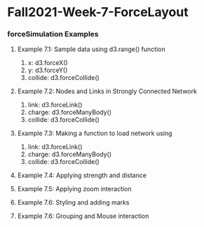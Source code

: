 # Fall2021-Week-7-ForceLayout
### forceSimulation Examples
 
 1. Example 7.1: Sample data using d3.range() function
    1. x: d3.forceX()
    2. y: d3.forceY()
    3. collide: d3.forceCollide()
    
 2. Example 7.2: Nodes and Links in Strongly Connected Network 
    1. link: d3.forceLink()
    2. charge: d3.forceManyBody()
    3. collide: d3.forceCollide()
    
 3. Example 7.3: Making a function to load network using
    1. link: d3.forceLink()
    2. charge: d3.forceManyBody()
    3. collide: d3.forceCollide()
    
4. Example 7.4: Applying strength and distance

5. Example 7.5: Applying zoom interaction

6. Example 7.6: Styling and adding marks

7. Example 7.6: Grouping and Mouse interaction
